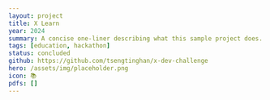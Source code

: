 ```yaml
---
layout: project
title: X Learn
year: 2024
summary: A concise one-liner describing what this sample project does.
tags: [education, hackathon]
status: concluded
github: https://github.com/tsengtinghan/x-dev-challenge
hero: /assets/img/placeholder.png
icon: 📚
pdfs: []
---
```


